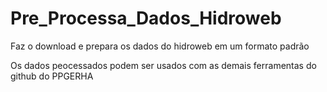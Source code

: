 # Pre_Processa_Dados_Hidroweb

Faz o download e prepara os dados do hidroweb em um formato padrão

Os dados peocessados podem ser usados com as demais ferramentas do github do PPGERHA
